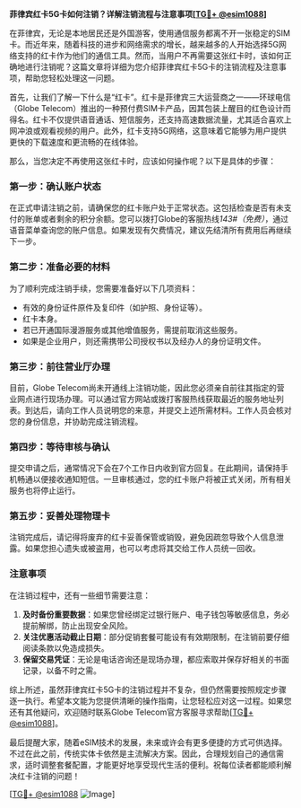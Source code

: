 **菲律宾红卡5G卡如何注销？详解注销流程与注意事项[[TG💪+ @esim1088](https://t.me/s/esim1088)]**

在菲律宾，无论是本地居民还是外国游客，使用通信服务都离不开一张稳定的SIM卡。而近年来，随着科技的进步和网络需求的增长，越来越多的人开始选择5G网络支持的红卡作为他们的通信工具。然而，当用户不再需要这张红卡时，该如何正确地进行注销呢？这篇文章将详细为您介绍菲律宾红卡5G卡的注销流程及注意事项，帮助您轻松处理这一问题。

首先，让我们了解一下什么是“红卡”。红卡是菲律宾三大运营商之一——环球电信（Globe Telecom）推出的一种预付费SIM卡产品，因其包装上醒目的红色设计而得名。红卡不仅提供语音通话、短信服务，还支持高速数据流量，尤其适合喜欢上网冲浪或观看视频的用户。此外，红卡支持5G网络，这意味着它能够为用户提供更快的下载速度和更流畅的在线体验。

那么，当您决定不再使用这张红卡时，应该如何操作呢？以下是具体的步骤：

### **第一步：确认账户状态**
在正式申请注销之前，请确保您的红卡账户处于正常状态。这包括检查是否有未支付的账单或者剩余的积分余额。您可以拨打Globe的客服热线*143#（免费）*，通过语音菜单查询您的账户信息。如果发现有欠费情况，建议先结清所有费用后再继续下一步。

### **第二步：准备必要的材料**
为了顺利完成注销手续，您需要准备好以下几项资料：
- 有效的身份证件原件及复印件（如护照、身份证等）。
- 红卡本身。
- 若已开通国际漫游服务或其他增值服务，需提前取消这些服务。
- 如果是企业用户，则还需携带公司授权书以及经办人的身份证明文件。

### **第三步：前往营业厅办理**
目前，Globe Telecom尚未开通线上注销功能，因此您必须亲自前往其指定的营业网点进行现场办理。可以通过官方网站或拨打客服热线获取最近的服务地址列表。到达后，请向工作人员说明您的来意，并提交上述所需材料。工作人员会核对您的身份信息，并协助完成注销流程。

### **第四步：等待审核与确认**
提交申请之后，通常情况下会在7个工作日内收到官方回复。在此期间，请保持手机畅通以便接收通知短信。一旦审核通过，您的红卡账户将被正式关闭，所有相关服务也将停止运行。

### **第五步：妥善处理物理卡**
注销完成后，请记得将废弃的红卡妥善保管或销毁，避免因疏忽导致个人信息泄露。如果您担心遗失或被盗用，也可以考虑将其交给工作人员统一回收。

### **注意事项**
在注销过程中，还有一些细节需要注意：
1. **及时备份重要数据**：如果您曾经绑定过银行账户、电子钱包等敏感信息，务必提前解绑，防止出现安全风险。
2. **关注优惠活动截止日期**：部分促销套餐可能设有有效期限制，在注销前要仔细阅读条款以免造成损失。
3. **保留交易凭证**：无论是电话咨询还是现场办理，都应索取并保存好相关的书面记录，以备不时之需。

综上所述，虽然菲律宾红卡5G卡的注销过程并不复杂，但仍然需要按照规定步骤逐一执行。希望本文能为您提供清晰的操作指南，让您轻松应对这一过程。如果您还有其他疑问，欢迎随时联系Globe Telecom官方客服寻求帮助[[TG💪+ @esim1088](https://t.me/s/esim1088)]。

最后提醒大家，随着eSIM技术的发展，未来或许会有更多便捷的方式可供选择。不过在此之前，传统实体卡依然是主流解决方案。因此，合理规划自己的通信需求，适时调整套餐配置，才能更好地享受现代生活的便利。祝每位读者都能顺利解决红卡注销的问题！

[[TG💪+ @esim1088](https://t.me/s/esim1088) ![Image](https://i.postimg.cc/4NQfJmqS/Snipaste-2025-05-13-00-14-12.png)]